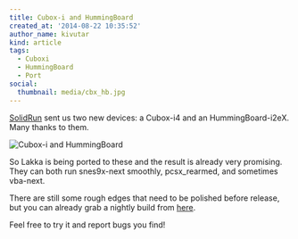 ```yaml
---
title: Cubox-i and HummingBoard
created_at: '2014-08-22 10:35:52'
author_name: kivutar
kind: article
tags:
  - Cuboxi
  - HummingBoard
  - Port
social:
  thumbnail: media/cbx_hb.jpg
---
```


[SolidRun](https://www.solid-run.com/) sent us two new devices: a Cubox-i4 and an HummingBoard-i2eX. Many thanks to them.

![Cubox-i and HummingBoard](media/cbx_hb.jpg)

So Lakka is being ported to these and the result is already very promising. They can both run snes9x-next smoothly, pcsx_rearmed, and sometimes vba-next.

There are still some rough edges that need to be polished before release, but you can already grab a nightly build from [here](https://sources.lakka.tv/nightly).

Feel free to try it and report bugs you find!
